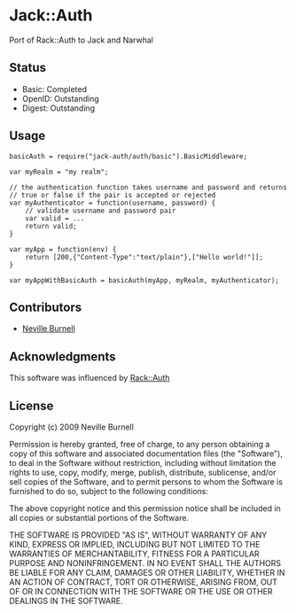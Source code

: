 Jack::Auth
===========
Port of Rack::Auth to Jack and Narwhal

Status
------
* Basic: Completed
* OpenID: Outstanding
* Digest: Outstanding

Usage
-----
    basicAuth = require("jack-auth/auth/basic").BasicMiddleware;

    var myRealm = "my realm";

    // the authentication function takes username and password and returns
    // true or false if the pair is accepted or rejected
    var myAuthenticator = function(username, password) {
        // validate username and password pair
        var valid = ...
        return valid;
    }

    var myApp = function(env) {
        return [200,{"Content-Type":"text/plain"},["Hello world!"]];
    }

    var myAppWithBasicAuth = basicAuth(myApp, myRealm, myAuthenticator);

Contributors
------------
* [Neville Burnell][2]

Acknowledgments
---------------

This software was influenced by [Rack::Auth][1]

[1]:http://github.com/rack/rack
[2]:http://github.com/nevilleburnell

License
-------
Copyright (c) 2009 Neville Burnell

Permission is hereby granted, free of charge, to any person obtaining a copy
of this software and associated documentation files (the "Software"), to
deal in the Software without restriction, including without limitation the
rights to use, copy, modify, merge, publish, distribute, sublicense, and/or
sell copies of the Software, and to permit persons to whom the Software is
furnished to do so, subject to the following conditions:

The above copyright notice and this permission notice shall be included in
all copies or substantial portions of the Software.

THE SOFTWARE IS PROVIDED "AS IS", WITHOUT WARRANTY OF ANY KIND, EXPRESS OR
IMPLIED, INCLUDING BUT NOT LIMITED TO THE WARRANTIES OF MERCHANTABILITY,
FITNESS FOR A PARTICULAR PURPOSE AND NONINFRINGEMENT. IN NO EVENT SHALL
THE AUTHORS BE LIABLE FOR ANY CLAIM, DAMAGES OR OTHER LIABILITY, WHETHER
IN AN ACTION OF CONTRACT, TORT OR OTHERWISE, ARISING FROM, OUT OF OR IN
CONNECTION WITH THE SOFTWARE OR THE USE OR OTHER DEALINGS IN THE SOFTWARE.

